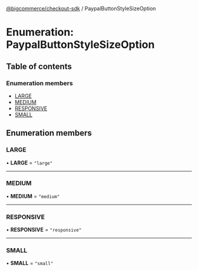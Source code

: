[@bigcommerce/checkout-sdk](../README.md) / PaypalButtonStyleSizeOption

# Enumeration: PaypalButtonStyleSizeOption

## Table of contents

### Enumeration members

- [LARGE](PaypalButtonStyleSizeOption.md#large)
- [MEDIUM](PaypalButtonStyleSizeOption.md#medium)
- [RESPONSIVE](PaypalButtonStyleSizeOption.md#responsive)
- [SMALL](PaypalButtonStyleSizeOption.md#small)

## Enumeration members

### LARGE

• **LARGE** = `"large"`

___

### MEDIUM

• **MEDIUM** = `"medium"`

___

### RESPONSIVE

• **RESPONSIVE** = `"responsive"`

___

### SMALL

• **SMALL** = `"small"`
